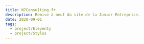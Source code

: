 ```yaml
---
title: N7Consulting.fr
description: Remise à neuf du site de la Junior-Entreprise.
date: 2020-09-01
tags:
  - project/Eleventy
  - project/Stylus
---
```

